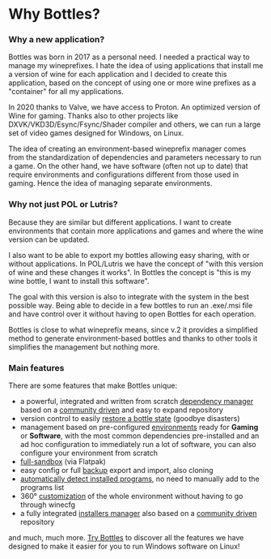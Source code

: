 # Why Bottles?

### Why a new application?

Bottles was born in 2017 as a personal need. I needed a practical way to manage my wineprefixes. I hate the idea of using applications that install me a version of wine for each application and I decided to create this application, based on the concept of using one or more wine prefixes as a "container" for all my applications.

In 2020 thanks to Valve, we have access to Proton. An optimized version of Wine for gaming. Thanks also to other projects like DXVK/VKD3D/Esync/Fsync/Shader compiler and others, we can run a large set of video games designed for Windows, on Linux.

The idea of creating an environment-based wineprefix manager comes from the standardization of dependencies and parameters necessary to run a game. On the other hand, we have software (often not up to date) that require environments and configurations different from those used in gaming. Hence the idea of managing separate environments.

### Why not just POL or Lutris?

Because they are similar but different applications. I want to create environments that contain more applications and games and where the wine version can be updated.

I also want to be able to export my bottles allowing easy sharing, with or without applications. In POL/Lutris we have the concept of "with this version of wine and these changes it works". In Bottles the concept is "this is my wine bottle, I want to install this software".

The goal with this version is also to integrate with the system in the best possible way. Being able to decide in a few bottles to run an .exe/.msi file and have control over it without having to open Bottles for each operation.

Bottles is close to what wineprefix means, since v.2 it provides a simplified method to generate environment-based bottles and thanks to other tools it simplifies the management but nothing more.

### Main features

There are some features that make Bottles unique:

* a powerful, integrated and written from scratch [dependency manager](../bottles/dependencies.md) based on a [community driven](broken-reference) and easy to expand repository
* version control to easily [restore a bottle state](../bottles/versioning.md) (goodbye disasters)
* management based on pre-configured [environments](../getting-started/environments.md) ready for **Gaming** or **Software**, with the most common dependencies pre-installed and an ad hoc configuration to immediately run a lot of software, you can also configure your environment from scratch
* [full-sandbox](broken-reference) (via Flatpak)
* easy config or full [backup](../bottles/backups.md) export and import, also cloning
* [automatically detect installed programs](../bottles/programs.md), no need to manually add to the programs list
* 360° [customization](../bottles/preferences.md) of the whole environment without having to go through winecfg
* a fully integrated [installers manager](../bottles/installers.md) also based on a [community driven](../bottles/installers.md#repository-and-contributions) repository

and much, much more. [Try Bottles](../getting-started/installation.md) to discover all the features we have designed to make it easier for you to run Windows software on Linux!

